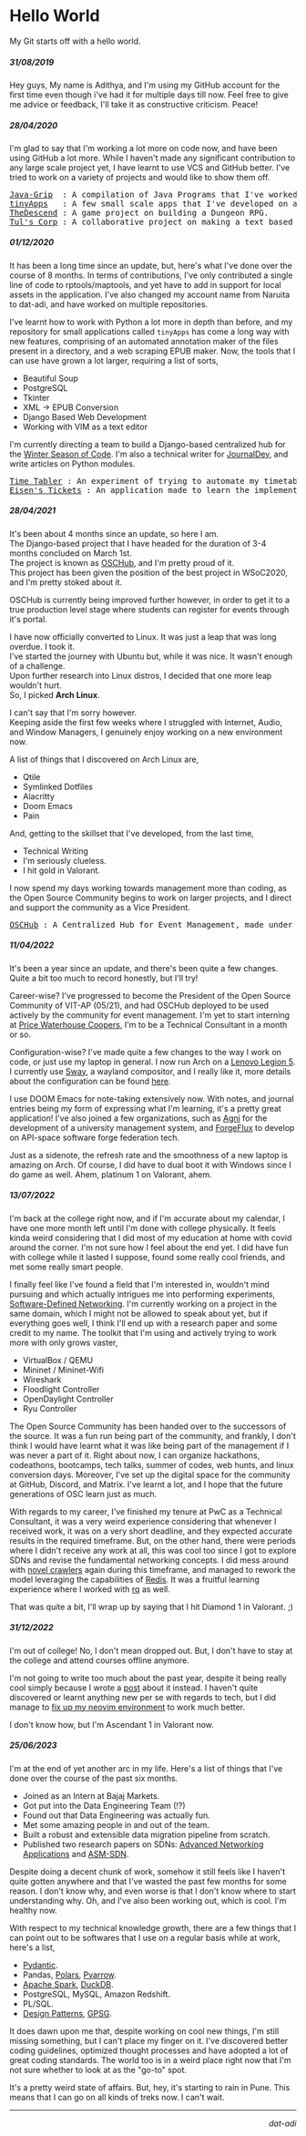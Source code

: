 # Hello World
My Git starts off with a hello world.

##### 31/08/2019
Hey guys,
My name is Adithya, and I'm using my GitHub account for the first time even 
though i've had it for multiple days till now.
Feel free to give me advice or feedback, I'll take it as constructive criticism.
Peace!

##### 28/04/2020
I'm glad to say that I'm working a lot more on code now, and have been using
GitHub a lot more. While I haven't made any significant contribution to any
large scale project yet, I have learnt to use VCS and GitHub better.
I've tried to work on a variety of projects and would like to show them off.
<pre>
<a href="https://github.com/dat-adi/Java-Grip">Java-Grip</a>  : A compilation of Java Programs that I've worked on.
<a href="https://github.com/dat-adi/tinyApps">tinyApps</a>   : A few small scale apps that I've developed on an impulse.
<a href="https://github.com/dat-adi/TheDescend">TheDescend</a> : A game project on building a Dungeon RPG.
<a href="https://github.com/atvc19ec/tul-s-corp">Tul's Corp</a> : A collaborative project on making a text based office game, that I've worked on.
</pre>

##### 01/12/2020
It has been a long time since an update, but, here's what I've done over the 
course of 8 months. In terms of contributions, I've only contributed a single 
line of code to rptools/maptools, and yet have to add in support for local 
assets in the application. I've also changed my account name from Naruita to 
dat-adi, and have worked on multiple repositories.

I've learnt how to work with Python a lot more in depth than before, and my 
repository for small applications called `tinyApps` has come a long way with
new features, comprising of an automated annotation maker of the files present 
in a directory, and a web scraping EPUB maker. Now, the tools that I can use 
have grown a lot larger, requiring a list of sorts,
 - Beautiful Soup
 - PostgreSQL
 - Tkinter
 - XML -> EPUB Conversion
 - Django Based Web Development
 - Working with VIM as a text editor
 
I'm currently directing a team to build a Django-based centralized hub for the
[Winter Season of Code](https://www.wsocbyosc.com). I'm also a technical writer 
for [JournalDev](https://www.askpython.com), and write articles on Python modules.
 
<pre>
<a href="https://github.com/dat-adi/time-tabler">Time Tabler</a> : An experiment of trying to automate my timetable for college, with the script being able to automatically open up the classes.
<a href="https://github.com/dat-adi/eisen-tickets">Eisen's Tickets</a> : An application made to learn the implementation of Databases, Tkinter, and Python.
</pre>

##### 28/04/2021
It's been about 4 months since an update, so here I am.<br>
The Django-based project that I have headed for the duration of 3-4 months 
concluded on March 1st.<br>
The project is known as [OSCHub](https://github.com/Open-Source-Community-VIT-AP/oschub),
and I'm pretty proud of it.<br>
This project has been given the position of the best project in WSoC2020, 
and I'm pretty stoked about it.

OSCHub is currently being improved further however, in order to get it to 
a true production level stage where students can register for events through 
it's portal.

I have now officially converted to Linux. It was just a leap that was long overdue. 
I took it.<br>
I've started the journey with Ubuntu but, while it was nice. It wasn't enough of a 
challenge.<br>
Upon further research into Linux distros, I decided that one more leap wouldn't hurt.<br>
So, I picked **Arch Linux**.

I can't say that I'm sorry however.<br>
Keeping aside the first few weeks where I struggled with Internet, Audio, and 
Window Managers, I genuinely enjoy working on a new environment now.

A list of things that I discovered on Arch Linux are,
 - Qtile
 - Symlinked Dotfiles
 - Alacritty
 - Doom Emacs
 - Pain

And, getting to the skillset that I've developed, from the last time,
 - Technical Writing
 - I'm seriously clueless.
 - I hit gold in Valorant.

I now spend my days working towards management more than coding, as the Open 
Source Community begins to work on larger projects, and I direct and support
the community as a Vice President.

<pre>
<a href="https://github.com/osc-vitap/oschub">OSCHub</a> : A Centralized Hub for Event Management, made under the Winter Season of Code Initiative.
</pre>

##### 11/04/2022
It's been a year since an update, and there's been quite a few changes. 
Quite a bit too much to record honestly, but I'll try!<br>

Career-wise? I've progressed to become the President of the Open Source 
Community of VIT-AP (05/21), and had OSCHub deployed to be used actively by 
the community for event management. I'm yet to start interning at 
[Price Waterhouse Coopers](https://www.pwc.in/), I'm to be a Technical 
Consultant in a month or so.

Configuration-wise? I've made quite a few changes to the way I work on code,
or just use my laptop in general. I now run Arch on a [Lenovo Legion 5](https://www.lenovo.com/in/en/laptops/legion-laptops/legion-5-series/Legion-5-15ACH6H/p/88GMY501582).
I currently use [Sway](https://github.com/swaywm/sway), a wayland compositor,
and I really like it, more details about the configuration can be found [here](https://github.com/dat-adi/dotfiles).

I use DOOM Emacs for note-taking extensively now. With notes, and journal 
entries being my form of expressing what I'm learning, it's a pretty great application!
I've also joined a few organizations, such as [Agni](https://github.com/agni-ems)
for the development of a university management system, and [ForgeFlux](https://github.com/forgeflux-org/)
to develop on API-space software forge federation tech.

Just as a sidenote, the refresh rate and the smoothness of a new laptop is 
amazing on Arch. Of course, I did have to dual boot it with Windows since I 
do game as well. Ahem, platinum 1 on Valorant, ahem.

##### 13/07/2022
I'm back at the college right now, and if I'm accurate about my calendar, 
I have one more month left until I'm done with college physically. It feels 
kinda weird considering that I did most of my education at home with covid 
around the corner. I'm not sure how I feel about the end yet. I did have 
fun with college while it lasted I suppose, found some really cool friends,
and met some really smart people.

I finally feel like I've found a field that I'm interested in, wouldn't mind
pursuing and which actually intrigues me into performing experiments,
[Software-Defined Networking](https://opennetworking.org/sdn-definition/).
I'm currently working on a project in the same domain, which I might not be
allowed to speak about yet, but if everything goes well, I think I'll end up 
with a research paper and some credit to my name.
The toolkit that I'm using and actively trying to work more with only grows
vaster,
 - VirtualBox / QEMU
 - Mininet / Mininet-Wifi
 - Wireshark
 - Floodlight Controller
 - OpenDaylight Controller
 - Ryu Controller

The Open Source Community has been handed over to the successors of the source.
It was a fun run being part of the community, and frankly, I don't think I 
would have learnt what it was like being part of the management if I was never
a part of it. Right about now, I can organize hackathons, codeathons, bootcamps,
tech talks, summer of codes, web hunts, and linux conversion days. Moreover,
I've set up the digital space for the community at GitHub, Discord, and Matrix.
I've learnt a lot, and I hope that the future generations of OSC learn just as 
much.

With regards to my career, I've finished my tenure at PwC as a Technical Consultant,
it was a very weird experience considering that whenever I received work, it was
on a very short deadline, and they expected accurate results in the required timeframe.
But, on the other hand, there were periods where I didn't receive any work at all, this
was cool too since I got to explore SDNs and revise the fundamental networking concepts.
I did mess around with [novel crawlers](https://github.com/dat-adi/novel-crawlers-v2) 
again during this timeframe, and managed to rework the model leveraging the capabilities 
of [Redis](https://redis.io/). It was a fruitful learning experience where I worked with
[rq](https://python-rq.org/) as well.

That was quite a bit, I'll wrap up by saying that I hit Diamond 1 in Valorant. ;)

##### 31/12/2022 

I'm out of college! No, I don't mean dropped out. But, I don't have to stay at 
the college and attend courses offline anymore.

I'm not going to write too much about the past year, despite it being really 
cool simply because I wrote a [post](https://datadi.murgi.org/posts/for-the-new-year/) 
about it instead. I haven't quite discovered or learnt anything new per se with 
regards to tech, but I did manage to [fix up my neovim environment](https://datadi.murgi.org/posts/dotfiles/)
to work much better.

I don't know how, but I'm Ascendant 1 in Valorant now.

##### 25/06/2023

I'm at the end of yet another arc in my life. Here's a list of things that I've 
done over the course of the past six months.
- Joined as an Intern at Bajaj Markets.
- Got put into the Data Engineering Team (!?)
- Found out that Data Engineering was actually fun.
- Met some amazing people in and out of the team.
- Built a robust and extensible data migration pipeline from scratch.
- Published two research papers on SDNs: [Advanced Networking Applications](https://www.researchgate.net/publication/370987816_A_Study_on_Advanced_Networking_using_Intelligent_Systems_Applications) and [ASM-SDN](https://link.springer.com/article/10.1007/s11227-023-05392-z).

Despite doing a decent chunk of work, somehow it still feels like I haven't quite
gotten anywhere and that I've wasted the past few months for some reason. I don't 
know why, and even worse is that I don't know where to start understanding why.
Oh, and I've also been working out, which is cool. I'm healthy now.

With respect to my technical knowledge growth, there are a few things that I
can point out to be softwares that I use on a regular basis while at work, here's
a list,
- [Pydantic](https://docs.pydantic.dev/latest/).
- Pandas, [Polars](https://www.pola.rs/), [Pyarrow](https://arrow.apache.org/docs/python/index.html).
- [Apache Spark](https://spark.apache.org/docs/latest/api/python/getting_started/index.html), [DuckDB](https://duckdb.org/).
- PostgreSQL, MySQL, Amazon Redshift.
- PL/SQL.
- [Design Patterns](https://refactoring.guru/), [GPSG](https://google.github.io/styleguide/pyguide.html).

It does dawn upon me that, despite working on cool new things, I'm still
missing something, but I can't place my finger on it. I've discovered better
coding guidelines, optimized thought processes and have adopted a lot of great
coding standards. The world too is in a weird place right now that I'm not sure
whether to look at as the "go-to" spot.

It's a pretty weird state of affairs. But, hey, it's starting to rain in Pune.
This means that I can go on all kinds of treks now. I can't wait.

---
<p align="right"><i>dat-adi</i></p>
